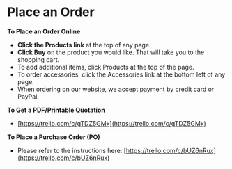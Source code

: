 # Place an Order

**To Place an Order Online**

* **Click the Products link** at the top of any page.
* **Click Buy** on the product you would like. That will take you to the shopping cart.
* To add additional items, click Products at the top of the page.
* To order accessories, click the Accessories link at the bottom left of any page.
* When ordering on our website, we accept payment by credit card or PayPal.

**To Get a PDF/Printable Quotation**

* [https://trello.com/c/gTDZ5GMx](https://trello.com/c/gTDZ5GMx)

**To Place a Purchase Order \(PO\)**

* Please refer to the instructions here: [https://trello.com/c/bUZ6nRux](https://trello.com/c/bUZ6nRux)

